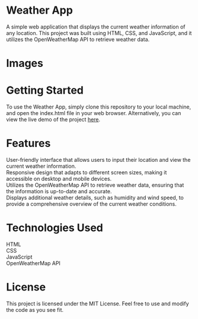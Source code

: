 # Weather App
A simple web application that displays the current weather information of any location. This project was built using HTML, CSS, and JavaScript, and it utilizes the OpenWeatherMap API to retrieve weather data.

# Images

# Getting Started
To use the Weather App, simply clone this repository to your local machine, and open the index.html file in your web browser. Alternatively, you can view the live demo of the project [here](https://sar1n-weather.netlify.app/).

# Features
User-friendly interface that allows users to input their location and view the current weather information. </br>
Responsive design that adapts to different screen sizes, making it accessible on desktop and mobile devices. </br>
Utilizes the OpenWeatherMap API to retrieve weather data, ensuring that the information is up-to-date and accurate. </br>
Displays additional weather details, such as humidity and wind speed, to provide a comprehensive overview of the current weather conditions.

# Technologies Used
HTML </br>
CSS </br>
JavaScript </br>
OpenWeatherMap API

# License
This project is licensed under the MIT License. Feel free to use and modify the code as you see fit.
